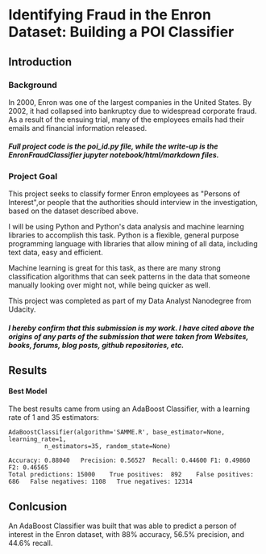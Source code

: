 # Identifying Fraud in the Enron Dataset: Building a POI Classifier

## Introduction

### Background

In 2000, Enron was one of the largest companies in the United States. By 2002, it had collapsed into bankruptcy due to widespread corporate fraud. As a result of the ensuing trial, many of the employees emails had their emails and financial information released. 

##### Full project code is the poi_id.py file, while the write-up is the EnronFraudClassifier jupyter notebook/html/markdown files.

### Project Goal

This project seeks to classify former Enron employees as "Persons of Interest",or people that the authorities should interview in the investigation, based on the dataset described above. 

I will be using Python and Python's data analysis and machine learning libraries to accomplish this task. Python is a flexible, general purpose programming language with libraries that allow mining of all data, including text data, easy and efficient.

Machine learning is great for this task, as there are many strong classification algorithms that can seek patterns in the data that someone manually looking over might not, while being quicker as well.

This project was completed as part of my Data Analyst Nanodegree from Udacity. 

##### I hereby confirm that this submission is my work. I have cited above the origins of any parts of the submission that were taken from Websites, books, forums, blog posts, github repositories, etc.

## Results 
#### Best Model
The best results came from using an AdaBoost Classifier, with a learning rate of 1 and 35 estimators:

    AdaBoostClassifier(algorithm='SAMME.R', base_estimator=None, learning_rate=1,
              n_estimators=35, random_state=None)

    Accuracy: 0.88040	Precision: 0.56527	Recall: 0.44600	F1: 0.49860	F2: 0.46565
	Total predictions: 15000	True positives:  892	False positives:  686	False negatives: 1108	True negatives: 12314
  
## Conlcusion
An AdaBoost Classifier was built that was able to predict a person of interest in the Enron dataset, with 88% accuracy, 56.5% precision, and 44.6% recall. 
